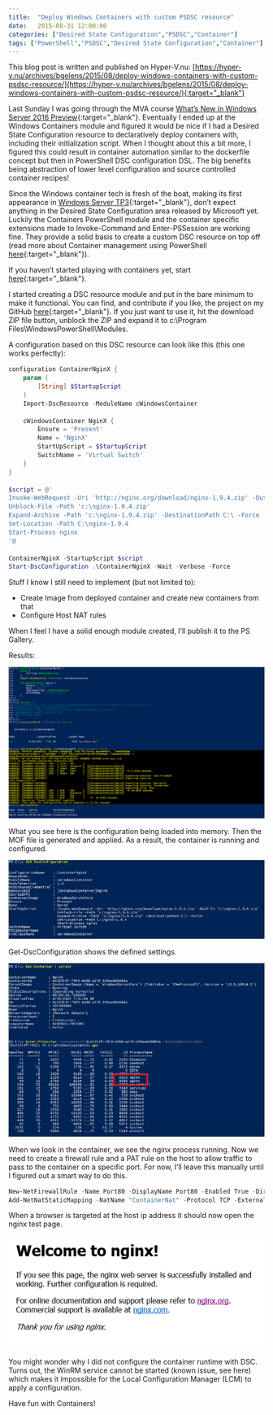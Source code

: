 ```yaml
---
title:  "Deploy Windows Containers with custom PSDSC resource"
date:   2015-08-31 12:00:00
categories: ["Desired State Configuration","PSDSC","Container"]
tags: ["PowerShell","PSDSC","Desired State Configuration","Container"]
---
```


This blog post is written and published on Hyper-V.nu: [https://hyper-v.nu/archives/bgelens/2015/08/deploy-windows-containers-with-custom-psdsc-resource/](https://hyper-v.nu/archives/bgelens/2015/08/deploy-windows-containers-with-custom-psdsc-resource/){:target="_blank"}

Last Sunday I was going through the MVA course [What’s New in Windows Server 2016 Preview](https://www.microsoftvirtualacademy.com/en-US/training-courses/what-s-new-in-windows-server-2016-preview-12592){:target="_blank"}. Eventually I ended up at the Windows Containers module and figured it would be nice if I had a Desired State Configuration resource to declaratively deploy containers with, including their initialization script. When I thought about this a bit more, I figured this could result in container automation similar to the dockerfile concept but then in PowerShell DSC configuration DSL. The big benefits being abstraction of lower level configuration and source controlled container recipes!

Since the Windows container tech is fresh of the boat, making its first appearance in [Windows Server TP3](https://www.microsoft.com/en-us/evalcenter/evaluate-windows-server-technical-preview){:target="_blank"}, don’t expect anything in the Desired State Configuration area released by Microsoft yet. Luckily the Containers PowerShell module and the container specific extensions made to Invoke-Command and Enter-PSSession are working fine. They provide a solid basis to create a custom DSC resource on top off (read more about Container management using PowerShell [here](https://msdn.microsoft.com/en-us/virtualization/windowscontainers/quick_start/manage_powershell){:target="_blank"}).

If you haven’t started playing with containers yet, start [here](https://msdn.microsoft.com/en-us/virtualization/windowscontainers/quick_start/container_setup){:target="_blank"}.

I started creating a DSC resource module and put in the bare minimum to make it functional. You can find, and contribute if you like, the project on my GitHub [here](https://github.com/bgelens/cWindowsContainer){:target="_blank"}. If you just want to use it, hit the download ZIP file button, unblock the ZIP and expand it to c:\Program Files\WindowsPowerShell\Modules.

A configuration based on this DSC resource can look like this (this one works perfectly):

```powershell
configuration ContainerNginX {
    param (
        [String] $StartupScript
    )
    Import-DscResource -ModuleName cWindowsContainer

    cWindowsContainer NginX {
        Ensure = 'Present'
        Name = 'NginX'
        StartUpScript = $StartupScript
        SwitchName = 'Virtual Switch'
    }
}

$script = @'
Invoke-WebRequest -Uri 'http://nginx.org/download/nginx-1.9.4.zip' -OutFile 'c:\nginx-1.9.4.zip'
Unblock-File -Path 'c:\nginx-1.9.4.zip'
Expand-Archive -Path 'c:\nginx-1.9.4.zip' -DestinationPath C:\ -Force
Set-Location -Path C:\nginx-1.9.4
Start-Process nginx
'@

ContainerNginX -StartupScript $script
Start-DscConfiguration .\ContainerNginX -Wait -Verbose -Force
```

Stuff I know I still need to implement (but not limited to):

* Create Image from deployed container and create new containers from that
* Configure Host NAT rules

When I feel I have a solid enough module created, I’ll publish it to the PS Gallery.

Results:

![](/images/2015-08/BG_ContainersPSDSC_001.png)

What you see here is the configuration being loaded into memory. Then the MOF file is generated and applied. As a result, the container is running and configured.

![](/images/2015-08/BG_ContainersPSDSC_003.png)

Get-DscConfiguration shows the defined settings.

![](/images/2015-08/BG_ContainersPSDSC_002.png)

When we look in the container, we see the nginx process running. Now we need to create a firewall rule and a PAT rule on the host to allow traffic to pass to the container on a specific port. For now, I’ll leave this manually until I figured out a smart way to do this.

```powershell
New-NetFirewallRule -Name Port80 -DisplayName Port80 -Enabled True -Direction Inbound -LocalPort 80 -Action Allow -Protocol tcp
Add-NetNatStaticMapping -NatName "ContainerNat" -Protocol TCP -ExternalIPAddress 0.0.0.0 -InternalIPAddress 172.16.0.2 -InternalPort 80 -ExternalPort 80
```

When a browser is targeted at the host ip address it should now open the nginx test page.

![](/images/2015-08/BG_ContainersPSDSC_004.png)

You might wonder why I did not configure the container runtime with DSC. Turns out, the WinRM service cannot be started (known issue, see here) which makes it impossible for the Local Configuration Manager (LCM) to apply a configuration.

Have fun with Containers!